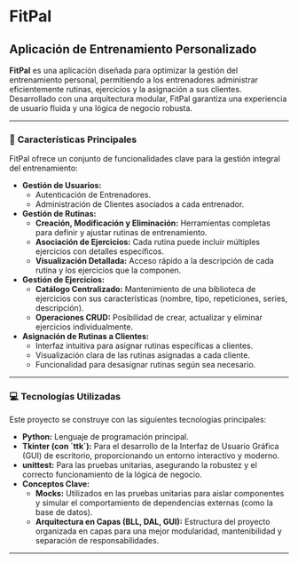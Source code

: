 # FitPal

## Aplicación de Entrenamiento Personalizado

**FitPal** es una aplicación diseñada para optimizar la gestión del entrenamiento personal, permitiendo a los entrenadores administrar eficientemente rutinas, ejercicios y la asignación a sus clientes. Desarrollado con una arquitectura modular, FitPal garantiza una experiencia de usuario fluida y una lógica de negocio robusta.

---

### 🚀 **Características Principales**

FitPal ofrece un conjunto de funcionalidades clave para la gestión integral del entrenamiento:

* **Gestión de Usuarios:**
    * Autenticación de Entrenadores.
    * Administración de Clientes asociados a cada entrenador.
* **Gestión de Rutinas:**
    * **Creación, Modificación y Eliminación:** Herramientas completas para definir y ajustar rutinas de entrenamiento.
    * **Asociación de Ejercicios:** Cada rutina puede incluir múltiples ejercicios con detalles específicos.
    * **Visualización Detallada:** Acceso rápido a la descripción de cada rutina y los ejercicios que la componen.
* **Gestión de Ejercicios:**
    * **Catálogo Centralizado:** Mantenimiento de una biblioteca de ejercicios con sus características (nombre, tipo, repeticiones, series, descripción).
    * **Operaciones CRUD:** Posibilidad de crear, actualizar y eliminar ejercicios individualmente.
* **Asignación de Rutinas a Clientes:**
    * Interfaz intuitiva para asignar rutinas específicas a clientes.
    * Visualización clara de las rutinas asignadas a cada cliente.
    * Funcionalidad para desasignar rutinas según sea necesario.

---

### 💻 **Tecnologías Utilizadas**

Este proyecto se construye con las siguientes tecnologías principales:

* **Python:** Lenguaje de programación principal.
* **Tkinter (con ´ttk´):** Para el desarrollo de la Interfaz de Usuario Gráfica (GUI) de escritorio, proporcionando un entorno interactivo y moderno.
* **unittest:** Para las pruebas unitarias, asegurando la robustez y el correcto funcionamiento de la lógica de negocio.
* **Conceptos Clave:**
    * **Mocks:** Utilizados en las pruebas unitarias para aislar componentes y simular el comportamiento de dependencias externas (como la base de datos).
    * **Arquitectura en Capas (BLL, DAL, GUI):** Estructura del proyecto organizada en capas para una mejor modularidad, mantenibilidad y separación de responsabilidades.

---
